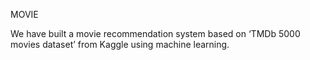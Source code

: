 MOVIE

We have built a movie recommendation system based on ‘TMDb 5000 movies dataset’ from Kaggle using machine learning.
